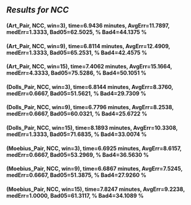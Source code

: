 ## _Results for NCC_
#### (Art_Pair, NCC, win=3), time=6.9436 minutes, AvgErr=11.7897, medErr=1.3333, Bad05=62.5025, % Bad4=44.1375 %
#### (Art_Pair, NCC, win=9), time=6.8114 minutes, AvgErr=12.4909, medErr=1.3333, Bad05=65.2531, % Bad4=42.4575 %
#### (Art_Pair, NCC, win=15), time=7.4062 minutes, AvgErr=15.1664, medErr=4.3333, Bad05=75.5286, % Bad4=50.1051 %

#### (Dolls_Pair, NCC, win=3), time=6.8144 minutes, AvgErr=8.3760, medErr=0.6667, Bad05=51.5621, % Bad4=29.7309 %
#### (Dolls_Pair, NCC, win=9), time=6.7796 minutes, AvgErr=8.2538, medErr=0.6667, Bad05=60.0321, % Bad4=25.6722 %
#### (Dolls_Pair, NCC, win=15), time=8.1893 minutes, AvgErr=10.3308, medErr=1.3333, Bad05=71.6835, % Bad4=33.0074 %

#### (Moebius_Pair, NCC, win=3), time=6.6925 minutes, AvgErr=8.6157, medErr=0.6667, Bad05=53.2969, % Bad4=36.5630 %
#### (Moebius_Pair, NCC, win=9), time=6.6867 minutes, AvgErr=7.5245, medErr=0.6667, Bad05=51.3875, % Bad4=27.9260 %
#### (Moebius_Pair, NCC, win=15), time=7.8247 minutes, AvgErr=9.2238, medErr=1.0000, Bad05=61.3117, % Bad4=34.1089 %
